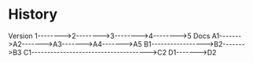 # History

Version
1-------->2-------->3-------->4-------->5
Docs
A1------->A2------->A3------->A4------->A5
          B1----------------->B2------->B3
C1------------------------------------->C2
                    D1------->D2